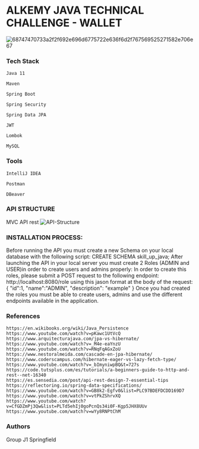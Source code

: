 # ALKEMY JAVA TECHNICAL CHALLENGE - WALLET
![68747470733a2f2f692e696d6775722e636f6d2f767569525271582e706e67](https://user-images.githubusercontent.com/24995631/201564506-0175d8eb-69d5-4333-8672-e6f00a18a170.png)

### Tech Stack

    Java 11

    Maven

    Spring Boot

    Spring Security

    Spring Data JPA

    JWT

    Lombok

    MySQL

### Tools

    IntelliJ IDEA

    Postman

    DBeaver

### API STRUCTURE

MVC API rest
![API-Structure](https://user-images.githubusercontent.com/24995631/201565282-d695dc13-4322-4fd2-b89c-eaf82f882845.png)

### INSTALLATION PROCESS:
Before running the API you must create a new Schema on your local database with the following script:
CREATE SCHEMA skill_up_java;
After launching the API in your local server you must create 2 Roles (ADMIN and USER)in order to create users and admins properly:
In order to create this roles, please submit a POST request to the following endpoint:
http://localhost:8080/role
using this jason format at the body of the request:
{
 "id":1,
 "name":"ADMIN",
 "description": "example"
 }
Once you had created the roles you must be able to create users, admins and use the different endpoints available in the application.

### References

    https://en.wikibooks.org/wiki/Java_Persistence
    https://www.youtube.com/watch?v=pKawc1UtVcQ
    https://www.arquitecturajava.com/jpa-vs-hibernate/
    https://www.youtube.com/watch?v=_M4e-eaYnzU
    https://www.youtube.com/watch?v=RNqFqAGxZoU
    https://www.nestoralmeida.com/cascade-en-jpa-hibernate/
    https://www.coderscampus.com/hibernate-eager-vs-lazy-fetch-type/
    https://www.youtube.com/watch?v=_bImyniwpBQ&t=727s
    https://code.tutsplus.com/es/tutorials/a-beginners-guide-to-http-and-rest--net-16340
    https://es.sensedia.com/post/api-rest-design-7-essential-tips
    https://reflectoring.io/spring-data-specifications/
    https://www.youtube.com/watch?v=GB8k2-Egfv0&list=PLC97BDEFDCDD169D7
    https://www.youtube.com/watch?v=vtPkZShrvXQ
    https://www.youtube.com/watch?v=CfGDZmPj3Qw&list=PLTd5ehIj0goPcnQs34i0F-Kgp5JHX8UUv
    https://www.youtube.com/watch?v=wYy8RNPtChM

### Authors
Group J1 Springfield
